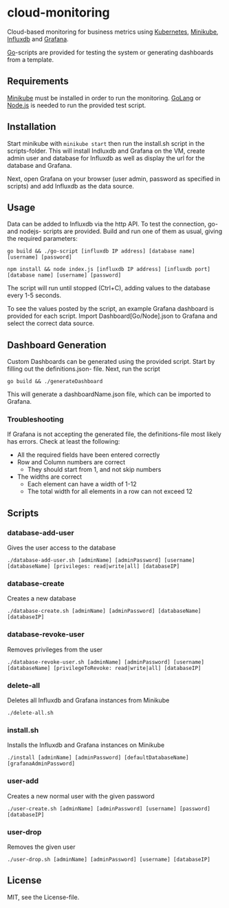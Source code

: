 cloud-monitoring
================

Cloud-based monitoring for business metrics using [Kubernetes](http://kubernetes.io/), [Minikube](https://github.com/kubernetes/minikube), [Influxdb](https://docs.influxdata.com/influxdb/v1.2/) and [Grafana](http://grafana.org/).

[Go](https://golang.org/)-scripts are provided for testing the system or generating dashboards from a template.

Requirements
-----
[Minikube](https://github.com/kubernetes/minikube) must be installed in order to run the monitoring.
[GoLang](https://golang.org/) or [Node.js](https://nodejs.org) is needed to run the provided test script.

Installation
-----
Start minikube with `minikube start` then run the install.sh script in the scripts-folder. This will install Indluxdb and Grafana on the VM, create admin user and database for Influxdb as well as display the url for the database and Grafana.

Next, open Grafana on your browser (user admin, password as specified in scripts) and add Influxdb as the data source.

Usage
-----
Data can be added to Influxdb via the http API. To test the connection, go- and nodejs- scripts are provided. Build and run one of them as usual, giving the required parameters:
```
go build && ./go-script [influxdb IP address] [database name] [username] [password]
```
```
npm install && node index.js [influxdb IP address] [influxdb port] [database name] [username] [password]
```
The script will run until stopped (Ctrl+C), adding values to the database every 1-5 seconds.

To see the values posted by the script, an example Grafana dashboard is provided for each script. Import Dashboard[Go/Node].json to Grafana and select the correct data source.

Dashboard Generation
-----
Custom Dashboards can be generated using the provided script. Start by filling out the definitions.json- file. Next, run the script
```
go build && ./generateDashboard
```
This will generate a dashboardName.json file, which can be imported to Grafana.

### Troubleshooting
If Grafana is not accepting the generated file, the definitions-file most likely has errors.
Check at least the following:
- All the required fields have been entered correctly
- Row and Column numbers are correct
  * They should start from 1, and not skip numbers
- The widths are correct
  * Each element can have a width of 1-12
  * The total width for all elements in a row can not exceed 12

Scripts
-----
### database-add-user
Gives the user access to the database
```
./database-add-user.sh [adminName] [adminPassword] [username] [databaseName] [privileges: read|write|all] [databaseIP]
```

### database-create
Creates a new database
```
./database-create.sh [adminName] [adminPassword] [databaseName] [databaseIP]
```

### database-revoke-user
Removes privileges from the user
```
./database-revoke-user.sh [adminName] [adminPassword] [username] [databaseName] [privilegeToRevoke: read|write|all] [databaseIP]
```

### delete-all
Deletes all Influxdb and Grafana instances from Minikube
```
./delete-all.sh
```

### install.sh
Installs the Influxdb and Grafana instances on Minikube
```
./install [adminName] [adminPassword] [defaultDatabaseName] [grafanaAdminPassword]
```

### user-add
Creates a new normal user with the given password
```
./user-create.sh [adminName] [adminPassword] [username] [password] [databaseIP]
```

### user-drop
Removes the given user
```
./user-drop.sh [adminName] [adminPassword] [username] [databaseIP]
```

License
-----
MIT, see the License-file.
